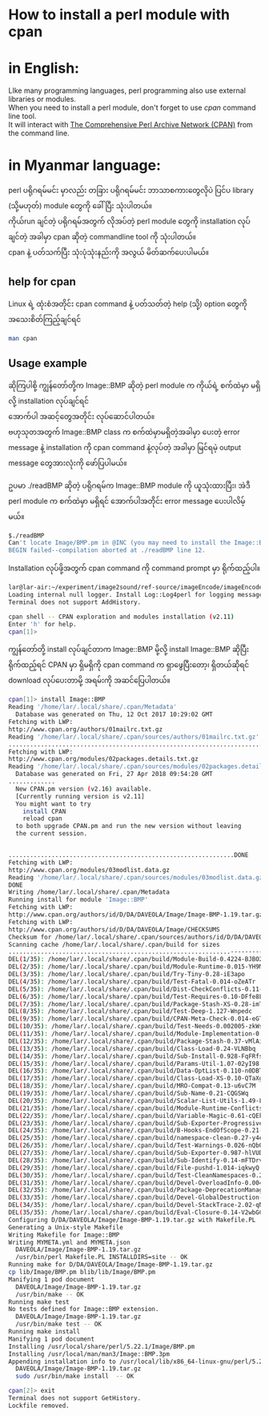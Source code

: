 # How to install a perl module with cpan

# in English:

LIke many programming languages, perl programming also use external libraries or modules.  
When you need to install a perl module, don't forget to use *cpan* command line tool.  
It will interact with [The Comprehensive Perl Archive Network (CPAN)](https://www.cpan.org/) from the command line.  

# in Myanmar language:

perl ပရိုဂရမ်မင်း မှာလည်း တခြား ပရိုဂရမ်မင်း ဘာသာစကားတွေလိုပဲ ပြင်ပ library (သို့မဟုတ်) module တွေကို ခေါ်ပြီး သုံးပါတယ်။  
ကိုယ်run ချင်တဲ့ ပရိုဂရမ်အတွက် လိုအပ်တဲ့ perl module တွေကို installation လုပ်ချင်တဲ့ အခါမှာ cpan ဆိုတဲ့ commandline tool ကို သုံးပါတယ်။  
cpan နဲ့ ပတ်သက်ပြီး သုံးပုံသုံးနည်းကို အလွယ် မိတ်ဆက်ပေးပါမယ်။  

## help for cpan 
Linux ရဲ့ ထုံးစံအတိုင်း cpan command နဲ့ ပတ်သတ်တဲ့ help (သို့) option တွေကို အသေးစိတ်ကြည့်ချင်ရင်

```bash
man cpan
```

## Usage example  
ဆိုကြပါစို့ ကျွန်တော်တို့က Image::BMP ဆိုတဲ့ perl module က ကိုယ်ရဲ့ စက်ထဲမှာ မရှိလို့ installation လုပ်ချင်ရင်  
အောက်ပါ အဆင့်တွေအတိုင်း လုပ်ဆောင်ပါတယ်။  
ဗဟုသုတအတွက် Image::BMP class က စက်ထဲမှာမရှိတဲ့အခါမှာ ပေးတဲ့ error message နဲ့ installation ကို cpan command နဲ့လုပ်တဲ့ အခါမှာ မြင်ရမဲ့ output message တွေအားလုံးကို ဖော်ပြပါမယ်။

ဥပမာ ./readBMP ဆိုတဲ့ ပရိုဂရမ်က Image::BMP module ကို ယူသုံးထားပြီး၊ အဲဒီ perl module က စက်ထဲမှာ မရှိရင် အောက်ပါအတိုင်း error message ပေးပါလိမ့်မယ်။  

```bash
$./readBMP 
Can't locate Image/BMP.pm in @INC (you may need to install the Image::BMP module) (@INC contains: /etc/perl /usr/local/lib/x86_64-linux-gnu/perl/5.22.1 /usr/local/share/perl/5.22.1 /usr/lib/x86_64-linux-gnu/perl5/5.22 /usr/share/perl5 /usr/lib/x86_64-linux-gnu/perl/5.22 /usr/share/perl/5.22 /usr/local/lib/site_perl /usr/lib/x86_64-linux-gnu/perl-base .) at ./readBMP line 12.
BEGIN failed--compilation aborted at ./readBMP line 12.
```

Installation လုပ်ဖို့အတွက် cpan command ကို command prompt မှာ ရိုက်ထည့်ပါ။  

```bash
lar@lar-air:~/experiment/image2sound/ref-source/imageEncode/imageEncode-0.7$ cpan
Loading internal null logger. Install Log::Log4perl for logging messages
Terminal does not support AddHistory.

cpan shell -- CPAN exploration and modules installation (v2.11)
Enter 'h' for help.
cpan[1]>
```

ကျွန်တော်တို့ install လုပ်ချင်တာက Image::BMP မို့လို့ install Image::BMP ဆိုပြီး ရိုက်ထည့်ရင် CPAN မှာ ရှိမရှိကို cpan command က ရှာဖွေပြီးတော့၊ ရှိတယ်ဆိုရင် download လုပ်ပေးတာမို့ အရမ်းကို အဆင်ပြေပါတယ်။  

```bash
cpan[1]> install Image::BMP
Reading '/home/lar/.local/share/.cpan/Metadata'
  Database was generated on Thu, 12 Oct 2017 10:29:02 GMT
Fetching with LWP:
http://www.cpan.org/authors/01mailrc.txt.gz
Reading '/home/lar/.local/share/.cpan/sources/authors/01mailrc.txt.gz'
............................................................................DONE
Fetching with LWP:
http://www.cpan.org/modules/02packages.details.txt.gz
Reading '/home/lar/.local/share/.cpan/sources/modules/02packages.details.txt.gz'
  Database was generated on Fri, 27 Apr 2018 09:54:20 GMT
.............
  New CPAN.pm version (v2.16) available.
  [Currently running version is v2.11]
  You might want to try
    install CPAN
    reload cpan
  to both upgrade CPAN.pm and run the new version without leaving
  the current session.


...............................................................DONE
Fetching with LWP:
http://www.cpan.org/modules/03modlist.data.gz
Reading '/home/lar/.local/share/.cpan/sources/modules/03modlist.data.gz'
DONE
Writing /home/lar/.local/share/.cpan/Metadata
Running install for module 'Image::BMP'
Fetching with LWP:
http://www.cpan.org/authors/id/D/DA/DAVEOLA/Image/Image-BMP-1.19.tar.gz
Fetching with LWP:
http://www.cpan.org/authors/id/D/DA/DAVEOLA/Image/CHECKSUMS
Checksum for /home/lar/.local/share/.cpan/sources/authors/id/D/DA/DAVEOLA/Image/Image-BMP-1.19.tar.gz ok
Scanning cache /home/lar/.local/share/.cpan/build for sizes
..............................................................--------------DONE
DEL(1/35): /home/lar/.local/share/.cpan/build/Module-Build-0.4224-BJBO2x 
DEL(2/35): /home/lar/.local/share/.cpan/build/Module-Runtime-0.015-YH9MOP 
DEL(3/35): /home/lar/.local/share/.cpan/build/Try-Tiny-0.28-iE3apo 
DEL(4/35): /home/lar/.local/share/.cpan/build/Test-Fatal-0.014-oZeATr 
DEL(5/35): /home/lar/.local/share/.cpan/build/Dist-CheckConflicts-0.11-V1u74E 
DEL(6/35): /home/lar/.local/share/.cpan/build/Test-Requires-0.10-DFfe8L 
DEL(7/35): /home/lar/.local/share/.cpan/build/Package-Stash-XS-0.28-imTqtT 
DEL(8/35): /home/lar/.local/share/.cpan/build/Test-Deep-1.127-Wnpedc 
DEL(9/35): /home/lar/.local/share/.cpan/build/CPAN-Meta-Check-0.014-eGTXS1 
DEL(10/35): /home/lar/.local/share/.cpan/build/Test-Needs-0.002005-zkWspd 
DEL(11/35): /home/lar/.local/share/.cpan/build/Module-Implementation-0.09-fPghl1 
DEL(12/35): /home/lar/.local/share/.cpan/build/Package-Stash-0.37-vMlAiD 
DEL(13/35): /home/lar/.local/share/.cpan/build/Class-Load-0.24-VLNBbq 
DEL(14/35): /home/lar/.local/share/.cpan/build/Sub-Install-0.928-FqFRfs 
DEL(15/35): /home/lar/.local/share/.cpan/build/Params-Util-1.07-02yI98 
DEL(16/35): /home/lar/.local/share/.cpan/build/Data-OptList-0.110-n0DBTN 
DEL(17/35): /home/lar/.local/share/.cpan/build/Class-Load-XS-0.10-QTaXgH 
DEL(18/35): /home/lar/.local/share/.cpan/build/MRO-Compat-0.13-u6vC7M 
DEL(19/35): /home/lar/.local/share/.cpan/build/Sub-Name-0.21-CQGSWq 
DEL(20/35): /home/lar/.local/share/.cpan/build/Scalar-List-Utils-1.49-LtK98P 
DEL(21/35): /home/lar/.local/share/.cpan/build/Module-Runtime-Conflicts-0.003-Rx9HJU 
DEL(22/35): /home/lar/.local/share/.cpan/build/Variable-Magic-0.61-cQEkuU 
DEL(23/35): /home/lar/.local/share/.cpan/build/Sub-Exporter-Progressive-0.001013-lEGBBl 
DEL(24/35): /home/lar/.local/share/.cpan/build/B-Hooks-EndOfScope-0.21-fuRwul 
DEL(25/35): /home/lar/.local/share/.cpan/build/namespace-clean-0.27-y4eFmW 
DEL(26/35): /home/lar/.local/share/.cpan/build/Test-Warnings-0.026-nQbOBW 
DEL(27/35): /home/lar/.local/share/.cpan/build/Sub-Exporter-0.987-hlVUDi 
DEL(28/35): /home/lar/.local/share/.cpan/build/Sub-Identify-0.14-mFTDrv 
DEL(29/35): /home/lar/.local/share/.cpan/build/File-pushd-1.014-iqkwyQ 
DEL(30/35): /home/lar/.local/share/.cpan/build/Test-CleanNamespaces-0.22-v3GM4f 
DEL(31/35): /home/lar/.local/share/.cpan/build/Devel-OverloadInfo-0.004-PCwf9g 
DEL(32/35): /home/lar/.local/share/.cpan/build/Package-DeprecationManager-0.17-Qegyqv 
DEL(33/35): /home/lar/.local/share/.cpan/build/Devel-GlobalDestruction-0.14-nXp2JL 
DEL(34/35): /home/lar/.local/share/.cpan/build/Devel-StackTrace-2.02-qNZ7Er 
DEL(35/35): /home/lar/.local/share/.cpan/build/Eval-Closure-0.14-V2wbGC 
Configuring D/DA/DAVEOLA/Image/Image-BMP-1.19.tar.gz with Makefile.PL
Generating a Unix-style Makefile
Writing Makefile for Image::BMP
Writing MYMETA.yml and MYMETA.json
  DAVEOLA/Image/Image-BMP-1.19.tar.gz
  /usr/bin/perl Makefile.PL INSTALLDIRS=site -- OK
Running make for D/DA/DAVEOLA/Image/Image-BMP-1.19.tar.gz
cp lib/Image/BMP.pm blib/lib/Image/BMP.pm
Manifying 1 pod document
  DAVEOLA/Image/Image-BMP-1.19.tar.gz
  /usr/bin/make -- OK
Running make test
No tests defined for Image::BMP extension.
  DAVEOLA/Image/Image-BMP-1.19.tar.gz
  /usr/bin/make test -- OK
Running make install
Manifying 1 pod document
Installing /usr/local/share/perl/5.22.1/Image/BMP.pm
Installing /usr/local/man/man3/Image::BMP.3pm
Appending installation info to /usr/local/lib/x86_64-linux-gnu/perl/5.22.1/perllocal.pod
  DAVEOLA/Image/Image-BMP-1.19.tar.gz
  sudo /usr/bin/make install  -- OK

cpan[2]> exit
Terminal does not support GetHistory.
Lockfile removed.

```
